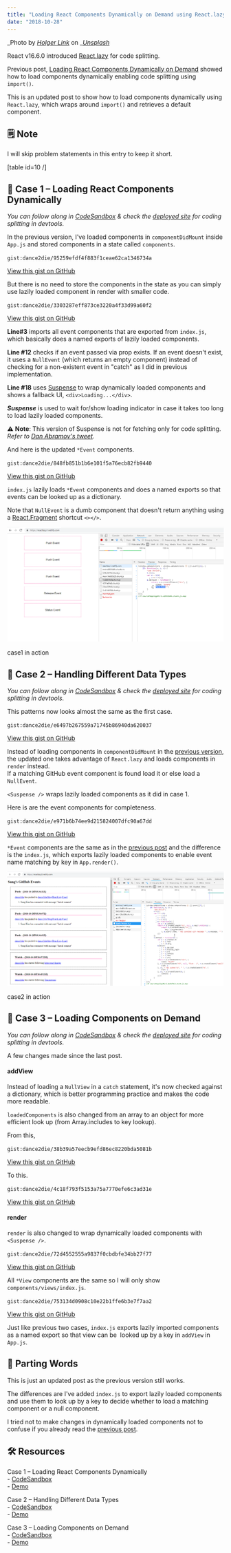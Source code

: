 ```yaml
---
title: "Loading React Components Dynamically on Demand using React.lazy"
date: "2018-10-28"
---
```


_Photo by _[_Holger Link_](https://unsplash.com/photos/K7yZ-CsDvRU?utm_source=unsplash&utm_medium=referral&utm_content=creditCopyText)_ on _[_Unsplash_](https://unsplash.com/search/photos/lazy?utm_source=unsplash&utm_medium=referral&utm_content=creditCopyText)

React v16.6.0 introduced [React.lazy](https://reactjs.org/docs/code-splitting.html#reactlazy) for code splitting.

Previous post, [Loading React Components Dynamically on Demand](https://www.slightedgecoder.com/2017/12/03/loading-react-components-dynamically-demand/) showed how to load components dynamically enabling code splitting using `import()`.

This is an updated post to show how to load components dynamically using `React.lazy`, which wraps around `import()` and retrieves a default component.

## 🗒 Note

I will skip problem statements in this entry to keep it short.

\[table id=10 /\]

## 🚀 Case 1 – Loading React Components Dynamically

_You can follow along in_ [_CodeSandbox_](https://codesandbox.io/s/k5m609qn3o) _& check the_ [_deployed site_](https://reactlazy1.netlify.com/) _for coding splitting in devtools._

In the previous version, I've loaded components in `componentDidMount` inside `App.js` and stored components in a state called `components`.

``gist:dance2die/95259efdf4f883f1ceae62ca1346734a``

<a href="https://gist.github.com/dance2die/95259efdf4f883f1ceae62ca1346734a">View this gist on GitHub</a>

But there is no need to store the components in the state as you can simply use lazily loaded component in render with smaller code.

``gist:dance2die/3303287eff873ce3220a4f33d99a60f2``

<a href="https://gist.github.com/dance2die/3303287eff873ce3220a4f33d99a60f2">View this gist on GitHub</a>

**Line#3** imports all event components that are exported from `index.js`, which basically does a named exports of lazily loaded components.

**Line #12** checks if an event passed via prop exists. If an event doesn't exist, it uses a `NullEvent` (which returns an empty component) instead of checking for a non-existent event in "catch" as I did in previous implementation.

**Line #18** uses [Suspense](https://reactjs.org/docs/code-splitting.html#suspense) to wrap dynamically loaded components and shows a fallback UI, `<div>Loading...</div>`.

_**Suspense**_ is used to wait for/show loading indicator in case it takes too long to load lazily loaded components.

⚠ **Note**: This version of Suspense is not for fetching only for code splitting.  
_Refer to_ [_Dan Abramov's tweet_](https://twitter.com/dan_abramov/status/1055293722177556480)_._

And here is the updated `*Event` components.

``gist:dance2die/848fb851b1b6e101f5a76ecb82fb9440``

<a href="https://gist.github.com/dance2die/848fb851b1b6e101f5a76ecb82fb9440">View this gist on GitHub</a>

`index.js` lazily loads `*Event` components and does a named exports so that events can be looked up as a dictionary.

Note that `NullEvent` is a dumb component that doesn't return anything using a [React.Fragment](https://reactjs.org/docs/fragments.html) shortcut `<></>`.

![](./images/case-1-demo.gif)

case1 in action

## 🚀 Case 2 – Handling Different Data Types

_You can follow along in [CodeSandbox](https://codesandbox.io/s/0pkzrwk79l) & check the [deployed site](https://reactlazy2.netlify.com/) for coding splitting in devtools._

This patterns now looks almost the same as the first case.

``gist:dance2die/e6497b267559a71745b86940da620037``

<a href="https://gist.github.com/dance2die/e6497b267559a71745b86940da620037">View this gist on GitHub</a>

Instead of loading components in `componentDidMount` in the [previous version](https://gist.github.com/dance2die/bb657a5c14121429cabbeee4c922860d#file-componentdidmount-js), the updated one takes advantage of `React.lazy` and loads components in `render` instead.  
If a matching GitHub event component is found load it or else load a `NullEvent`.

`<Suspense />` wraps lazily loaded components as it did in case 1.

Here is are the event components for completeness.

``gist:dance2die/e971b6b74ee9d215824007dfc90a67dd``

<a href="https://gist.github.com/dance2die/e971b6b74ee9d215824007dfc90a67dd">View this gist on GitHub</a>

`*Event` components are the same as in the [previous post](https://www.slightedgecoder.com/2017/12/03/loading-react-components-dynamically-demand/#case2) and the difference is the `index.js`, which exports lazily loaded components to enable event name matching by key in `App.render()`.

![](./images/case-2-demo.gif)

case2 in action

## 🚀 Case 3 – Loading Components on Demand

_You can follow along in [CodeSandbox](https://codesandbox.io/s/qv743wwrr4) & check the [deployed site](https://reactlazy3.netlify.com/) for coding splitting in devtools._

A few changes made since the last post.

#### addView

Instead of loading a `NullView` in a `catch` statement, it's now checked against a dictionary, which is better programming practice and makes the code more readable.

`loadedComponents` is also changed from an array to an object for more efficient look up (from Array.includes to key lookup).

From this,

``gist:dance2die/38b39a57eecb9efd86ec8220bda5081b``

<a href="https://gist.github.com/dance2die/38b39a57eecb9efd86ec8220bda5081b">View this gist on GitHub</a>

To this.

``gist:dance2die/4c18f793f5153a75a7770efe6c3ad31e``

<a href="https://gist.github.com/dance2die/4c18f793f5153a75a7770efe6c3ad31e">View this gist on GitHub</a>

#### render

`render` is also changed to wrap dynamically loaded components with `<Suspense />`.

``gist:dance2die/72d4552555a9837f0cbdbfe34bb27f77``

<a href="https://gist.github.com/dance2die/72d4552555a9837f0cbdbfe34bb27f77">View this gist on GitHub</a>

All `*View` components are the same so I will only show `components/views/index.js`.

``gist:dance2die/753134d0908c10e22b1ffe6b3e7f7aa2``

<a href="https://gist.github.com/dance2die/753134d0908c10e22b1ffe6b3e7f7aa2">View this gist on GitHub</a>

Just like previous two cases, `index.js` exports lazily imported components as a named export so that view can be  looked up by a key in `addView` in `App.js`.

## 👋 Parting Words

This is just an updated post as the previous version still works.

The differences are I've added `index.js` to export lazily loaded components and use them to look up by a key to decide whether to load a matching component or a null component.

I tried not to make changes in dynamically loaded components not to confuse if you already read the [previous post](https://www.slightedgecoder.com/2017/12/03/loading-react-components-dynamically-demand/#case3).

## 🛠 Resources

Case 1 – Loading React Components Dynamically  
\- [CodeSandbox](https://codesandbox.io/s/k5m609qn3o)  
\- [Demo](https://reactlazy1.netlify.com/)

Case 2 – Handling Different Data Types  
\- [CodeSandbox](https://codesandbox.io/s/0pkzrwk79l)  
\- [Demo](https://reactlazy2.netlify.com/)

Case 3 – Loading Components on Demand  
\- [CodeSandbox](https://codesandbox.io/s/qv743wwrr4)  
\- [Demo](https://reactlazy3.netlify.com/)
